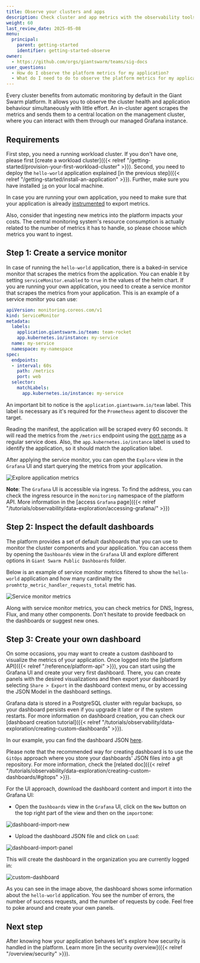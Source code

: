 ```yaml
---
title: Observe your clusters and apps
description: Check cluster and app metrics with the observability tools provided with the Giant Swarm platform.
weight: 60
last_review_date: 2025-05-08
menu:
  principal:
    parent: getting-started
    identifier: getting-started-observe
owner:
  - https://github.com/orgs/giantswarm/teams/sig-docs
user_questions:
  - How do I observe the platform metrics for my application?
  - What do I need to do to observe the platform metrics for my application?
---
```


Every cluster benefits from automatic monitoring by default in the Giant Swarm platform. It allows you to observe the cluster health and application behaviour simultaneously with little effort. An in-cluster agent scrapes the metrics and sends them to a central location on the management cluster, where you can interact with them through our managed Grafana instance.

## Requirements

First step, you need a running workload cluster. If you don't have one, please first [create a workload cluster]({{< relref "/getting-started/provision-your-first-workload-cluster" >}}). Second, you need to deploy the `hello-world` application explained [in the previous step]({{< relref "/getting-started/install-an-application" >}}). Further, make sure you have installed [`jq`](https://jqlang.github.io/jq/download/) on your local machine.

In case you are running your own application, you need to make sure that your application is already [instrumented](https://opentelemetry.io/docs/concepts/instrumentation/) to export metrics.

Also, consider that ingesting new metrics into the platform impacts your costs. The central monitoring system's resource consumption is actually related to the number of metrics it has to handle, so please choose which metrics you want to ingest.

## Step 1: Create a service monitor

In case of running the `hello-world` application, there is a baked-in service monitor that scrapes the metrics from the application. You can enable it by setting `serviceMonitor.enabled` to `true` in the values of the helm chart. If you are running your own application, you need to create a service monitor that scrapes the metrics from your application. This is an example of a service monitor you can use:

```yaml
apiVersion: monitoring.coreos.com/v1
kind: ServiceMonitor
metadata:
  labels:
    application.giantswarm.io/team: team-rocket
    app.kubernetes.io/instance: my-service
  name: my-service
  namespace: my-namespace
spec:
  endpoints:
  - interval: 60s
    path: /metrics
    port: web
  selector:
    matchLabels:
      app.kubernetes.io/instance: my-service
```

An important bit to notice is the `application.giantswarm.io/team` label. This label is necessary as it's required for the `Prometheus` agent to discover the target.

Reading the manifest, the application will be scraped every 60 seconds. It will read the metrics from the `/metrics` endpoint using the [port name](https://kubernetes.io/docs/concepts/services-networking/service/#field-spec-ports) as a regular service does. Also, the `app.kubernetes.io/instance` label is used to identify the application, so it should match the application label.

After applying the service monitor, you can open the `Explore` view in the `Grafana` UI and start querying the metrics from your application.

![Explore application metrics](explore-application-metrics.png)

__Note__: The `Grafana` UI is accessible via ingress. To find the address, you can check the ingress resource in the `monitoring` namespace of the platform API. More information in the [access `Grafana` page]({{< relref "/tutorials/observability/data-exploration/accessing-grafana/" >}})

## Step 2: Inspect the default dashboards

The platform provides a set of default dashboards that you can use to monitor the cluster components and your application. You can access them by opening the `Dashboards` view in the `Grafana` UI and explore different options in `Giant Swarm Public Dashboards` folder.

Below is an example of service monitor metrics filtered to show the `hello-world` application and how many cardinality the `promhttp_metric_handler_requests_total` metric has.

![Service monitor metrics](service-monitor-metrics.png)

Along with service monitor metrics, you can check metrics for DNS, Ingress, Flux, and many other components. Don't hesitate to provide feedback on the dashboards or suggest new ones.

## Step 3: Create your own dashboard

On some occasions, you may want to create a custom dashboard to visualize the metrics of your application. Once logged into the [platform API]({{< relref "/reference/platform-api" >}}), you can start using the Grafana UI and create your very first dashboard. There, you can create panels with the desired visualizations and then export your dashboard by selecting `Share > Export` in the dashboard context menu, or by accessing the JSON Model in the dashboard settings.

Grafana data is stored in a PostgreSQL cluster with regular backups, so your dashboard persists even if you upgrade it later or if the system restarts. For more information on dashboard creation, you can check our [dashboard creation tutorial]({{< relref "/tutorials/observability/data-exploration/creating-custom-dashboards" >}}).

In our example, you can find the dashboard JSON [here](./dashboard.json).

Please note that the recommended way for creating dashboard is to use the `GitOps` approach where you store your dashboards' JSON files into a git repository. For more information, check the [related doc]({{< relref "/tutorials/observability/data-exploration/creating-custom-dashboards/#gitops" >}}).

For the UI approach, download the dashboard content and import it into the Grafana UI:

- Open the `Dashboards` view in the `Grafana` UI, click on the `New` button on the top right part of the view and then on the `import`one:

![dashboard-import-new](dashboard-import.png)

- Upload the dashboard JSON file and click on `Load`:

![dashboard-import-panel](dashboard-import-json.png)

This will create the dashboard in the organization you are currently logged in:

![custom-dashboard](custom-dashboard.png)

As you can see in the image above, the dashboard shows some information about the `hello-world` application. You see the number of errors, the number of success requests, and the number of requests by code. Feel free to poke around and create your own panels.

## Next step

After knowing how your application behaves let's explore how security is handled in the platform. Learn more [in the security overview]({{< relref "/overview/security" >}}).
